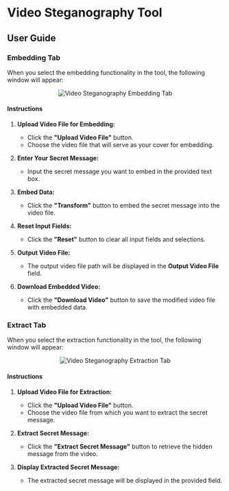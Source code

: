 # Video Steganography Tool

## User Guide

### Embedding Tab

When you select the embedding functionality in the tool, the following window will appear:

<p align="center">
  <img src="https://i.imgur.com/L2PhC8z.png" alt="Video Steganography Embedding Tab">
</p>

#### Instructions

1. **Upload Video File for Embedding:**
   - Click the **"Upload Video File"** button.
   - Choose the video file that will serve as your cover for embedding.

2. **Enter Your Secret Message:**
   - Input the secret message you want to embed in the provided text box.

3. **Embed Data:**
   - Click the **"Transform"** button to embed the secret message into the video file.

4. **Reset Input Fields:**
   - Click the **"Reset"** button to clear all input fields and selections.

5. **Output Video File:**
   - The output video file path will be displayed in the **Output Video File** field.

6. **Download Embedded Video:**
   - Click the **"Download Video"** button to save the modified video file with embedded data.

### Extract Tab

When you select the extraction functionality in the tool, the following window will appear:

<p align="center">
  <img src="https://i.imgur.com/Dp062Y8.png" alt="Video Steganography Extraction Tab">
</p>

#### Instructions

1. **Upload Video File for Extraction:**
   - Click the **"Upload Video File"** button.
   - Choose the video file from which you want to extract the secret message.

2. **Extract Secret Message:**
   - Click the **"Extract Secret Message"** button to retrieve the hidden message from the video.

3. **Display Extracted Secret Message:**
   - The extracted secret message will be displayed in the provided field.

